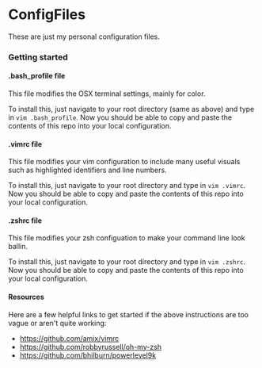 # ConfigFiles
These are just my personal configuration files.

### Getting started

#### .bash_profile file

This file modifies the OSX terminal settings, mainly for color.

To install this, just navigate to your root directory (same as above) and type in ```vim .bash_profile```. Now you should be able to copy and paste the contents of this repo into your local configuration.

#### .vimrc file

This file modifies your vim configuration to include many useful visuals such as highlighted identifiers and line numbers.

To install this, just navigate to your root directory and type in ```vim .vimrc```. Now you should be able to copy and paste the contents of this repo into your local configuration.

#### .zshrc file

This file modifies your zsh configuation to make your command line look ballin.

To install this, just navigate to your root directory and type in ```vim .zshrc```. Now you should be able to copy and paste the contents of this repo into your local configuration.

#### Resources

Here are a few helpful links to get started if the above instructions are too vague or aren't quite working:

* https://github.com/amix/vimrc
* https://github.com/robbyrussell/oh-my-zsh
* https://github.com/bhilburn/powerlevel9k

